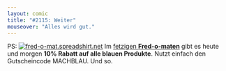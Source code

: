 ```yaml
---
layout: comic
title: "#2115: Weiter"
mouseover: "Alles wird gut."
---
```


PS:
<a href="http://fred-o-mat.spreadshirt.net"><img src="http://www.fonflatter.de/bilder/fredshop_blau.png" alt="fred-o-mat.spreadshirt.net" /></a>
Im <a href="http://fred-o-mat.spreadshirt.net">fetzigen <strong>Fred-o-maten</strong></a> gibt es heute und morgen <strong>10% Rabatt auf alle blauen Produkte</strong>.
Nutzt einfach den Gutscheincode MACHBLAU.
Und so.
